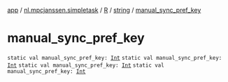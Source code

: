 [app](../../../index.md) / [nl.mpcjanssen.simpletask](../../index.md) / [R](../index.md) / [string](index.md) / [manual_sync_pref_key](.)

# manual_sync_pref_key

`static val manual_sync_pref_key: `[`Int`](https://kotlinlang.org/api/latest/jvm/stdlib/kotlin/-int/index.html)
`static val manual_sync_pref_key: `[`Int`](https://kotlinlang.org/api/latest/jvm/stdlib/kotlin/-int/index.html)
`static val manual_sync_pref_key: `[`Int`](https://kotlinlang.org/api/latest/jvm/stdlib/kotlin/-int/index.html)
`static val manual_sync_pref_key: `[`Int`](https://kotlinlang.org/api/latest/jvm/stdlib/kotlin/-int/index.html)
